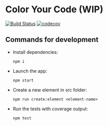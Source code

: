 # Color Your Code (WIP)

[![Build Status](https://img.shields.io/travis/kcmr/color-your-code/master.svg?style=flat-square)](https://travis-ci.org/kcmr/color-your-code) 
[![codecov](https://codecov.io/gh/kcmr/color-your-code/branch/master/graph/badge.svg)](https://codecov.io/gh/kcmr/color-your-code)

## Commands for development

- Install dependencies:
  ```
  npm i
  ```
- Launch the app:
  ```
  npm start
  ```
- Create a new element in src folder:
  ```
  npm run create:element <element-name>
  ```
- Run the tests with coverage output:
  ```
  npm test
  ```
